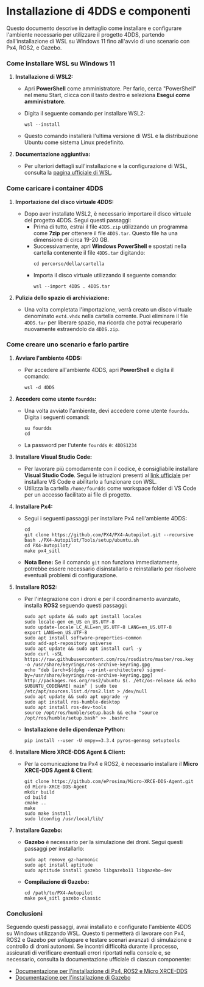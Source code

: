 
# Installazione di 4DDS e componenti

Questo documento descrive in dettaglio come installare e configurare l'ambiente necessario per utilizzare il progetto 4DDS, partendo dall'installazione di WSL su Windows 11 fino all'avvio di uno scenario con Px4, ROS2, e Gazebo.

### Come installare WSL su Windows 11

1. **Installazione di WSL2:**

   - Apri **PowerShell** come amministratore. Per farlo, cerca "PowerShell" nel menu Start, clicca con il tasto destro e seleziona **Esegui come amministratore**.

   - Digita il seguente comando per installare WSL2:

     ```
     wsl --install
     ```

   - Questo comando installerà l'ultima versione di WSL e la distribuzione Ubuntu come sistema Linux predefinito.

2. **Documentazione aggiuntiva:**

   - Per ulteriori dettagli sull'installazione e la configurazione di WSL, consulta la [pagina ufficiale di WSL](https://docs.microsoft.com/windows/wsl/install).

### Come caricare i container 4DDS

1. **Importazione del disco virtuale 4DDS:**

   - Dopo aver installato WSL2, è necessario importare il disco virtuale del progetto 4DDS. Segui questi passaggi:
     - Prima di tutto, estrai il file `4DDS.zip` utilizzando un programma come **7zip** per ottenere il file `4DDS.tar`. Questo file ha una dimensione di circa 19-20 GB.
     - Successivamente, apri **Windows PowerShell** e spostati nella cartella contenente il file `4DDS.tar` digitando:
       ```
       cd percorso/della/cartella
       ```
     - Importa il disco virtuale utilizzando il seguente comando:
       ```
       wsl --import 4DDS . 4DDS.tar
       ```

2. **Pulizia dello spazio di archiviazione:**

   - Una volta completata l'importazione, verrà creato un disco virtuale denominato `ext4.vhdx` nella cartella corrente. Puoi eliminare il file `4DDS.tar` per liberare spazio, ma ricorda che potrai recuperarlo nuovamente estraendolo da `4DDS.zip`.

### Come creare uno scenario e farlo partire

1. **Avviare l'ambiente 4DDS:**

   - Per accedere all'ambiente 4DDS, apri **PowerShell** e digita il comando:
     ```
     wsl -d 4DDS
     ```

2. **Accedere come utente ********`fourdds`********:**

   - Una volta avviato l'ambiente, devi accedere come utente `fourdds`. Digita i seguenti comandi:

     ```
     su fourdds
     cd
     ```

   - La password per l'utente `fourdds` è: `4DDS1234`

3. **Installare Visual Studio Code:**

   - Per lavorare più comodamente con il codice, è consigliabile installare **Visual Studio Code**. Segui le istruzioni presenti al [link ufficiale](https://code.visualstudio.com/docs/remote/wsl) per installare VS Code e abilitarlo a funzionare con WSL.
   - Utilizza la cartella `/home/fourdds` come workspace folder di VS Code per un accesso facilitato ai file di progetto.

4. **Installare Px4:**

   - Segui i seguenti passaggi per installare Px4 nell'ambiente 4DDS:

     ```
     cd
     git clone https://github.com/PX4/PX4-Autopilot.git --recursive
     bash ./PX4-Autopilot/Tools/setup/ubuntu.sh
     cd PX4-Autopilot/
     make px4_sitl
     ```

   - **Nota Bene:** Se il comando `git` non funziona immediatamente, potrebbe essere necessario disinstallarlo e reinstallarlo per risolvere eventuali problemi di configurazione.

5. **Installare ROS2:**

   - Per l'integrazione con i droni e per il coordinamento avanzato, installa **ROS2** seguendo questi passaggi:
     ```
     sudo apt update && sudo apt install locales
     sudo locale-gen en_US en_US.UTF-8
     sudo update-locale LC_ALL=en_US.UTF-8 LANG=en_US.UTF-8
     export LANG=en_US.UTF-8
     sudo apt install software-properties-common
     sudo add-apt-repository universe
     sudo apt update && sudo apt install curl -y
     sudo curl -sSL https://raw.githubusercontent.com/ros/rosdistro/master/ros.key -o /usr/share/keyrings/ros-archive-keyring.gpg
     echo "deb [arch=$(dpkg --print-architecture) signed-by=/usr/share/keyrings/ros-archive-keyring.gpg] http://packages.ros.org/ros2/ubuntu $(. /etc/os-release && echo $UBUNTU_CODENAME) main" | sudo tee /etc/apt/sources.list.d/ros2.list > /dev/null
     sudo apt update && sudo apt upgrade -y
     sudo apt install ros-humble-desktop
     sudo apt install ros-dev-tools
     source /opt/ros/humble/setup.bash && echo "source /opt/ros/humble/setup.bash" >> .bashrc
     ```
   - **Installazione delle dipendenze Python:**
     ```
     pip install --user -U empy==3.3.4 pyros-genmsg setuptools
     ```

6. **Installare Micro XRCE-DDS Agent & Client:**

   - Per la comunicazione tra Px4 e ROS2, è necessario installare il **Micro XRCE-DDS Agent & Client**:
     ```
     git clone https://github.com/eProsima/Micro-XRCE-DDS-Agent.git
     cd Micro-XRCE-DDS-Agent
     mkdir build
     cd build
     cmake ..
     make
     sudo make install
     sudo ldconfig /usr/local/lib/
     ```


7. **Installare Gazebo:**

   - **Gazebo** è necessario per la simulazione dei droni. Segui questi passaggi per installarlo:
     ```
     sudo apt remove gz-harmonic
     sudo apt install aptitude
     sudo aptitude install gazebo libgazebo11 libgazebo-dev
     ```
   - **Compilazione di Gazebo:**
     ```
     cd /path/to/PX4-Autopilot
     make px4_sitl gazebo-classic
     ```

### Conclusioni

Seguendo questi passaggi, avrai installato e configurato l'ambiente 4DDS su Windows utilizzando WSL. Questo ti permetterà di lavorare con Px4, ROS2 e Gazebo per sviluppare e testare scenari avanzati di simulazione e controllo di droni autonomi. Se incontri difficoltà durante il processo, assicurati di verificare eventuali errori riportati nella console e, se necessario, consulta la documentazione ufficiale di ciascun componente:

- [Documentazione per l'installazione di Px4, ROS2 e Micro XRCE-DDS](https://docs.px4.io/main/en/ros2/user_guide)
- [Documentazione per l'installazione di Gazebo](https://docs.px4.io/main/en/sim_gazebo_classic/)
